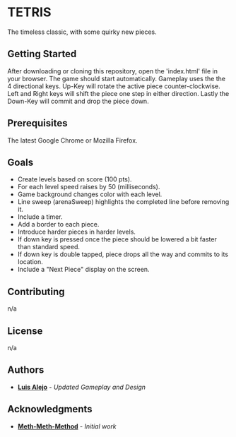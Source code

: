# TETRIS

The timeless classic, with some quirky new pieces.

## Getting Started

After downloading or cloning this repository, open the 'index.html' file in your browser. The game should start automatically. Gameplay uses the the 4 directional keys. Up-Key will rotate the active piece counter-clockwise. Left and Right keys will shift the piece one step in either direction. Lastly the Down-Key will commit and drop the piece down.

## Prerequisites

The latest Google Chrome or Mozilla Firefox.

## Goals

   * Create levels based on score (100 pts).
   * For each level speed raises by 50 (milliseconds).
   * Game background changes color with each level. 
   * Line sweep (arenaSweep) highlights the completed line before removing it. 
   * Include a timer. 
   * Add a border to each piece. 
   * Introduce harder pieces in harder levels.
   * If down key is pressed once the piece should be lowered a bit faster than standard speed.
   * If down key is double tapped, piece drops all the way and commits to its location.
   * Include a "Next Piece" display on the screen.

## Contributing

n/a

## License

n/a

## Authors

* **[Luis Alejo](https://github.com/elzbyfar)** - *Updated Gameplay and Design*

## Acknowledgments

* **[Meth-Meth-Method](https://github.com/meth-meth-method)** - *Initial work*

